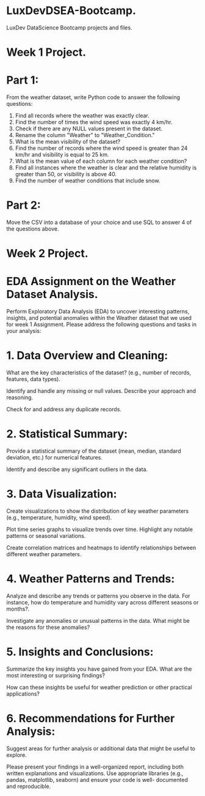 # LuxDevDSEA-Bootcamp.
LuxDev DataScience Bootcamp projects and files.
# Week 1 Project.
# Part 1: 
From the weather dataset, write Python code to answer the following questions:
1. Find all records where the weather was exactly clear.
2. Find the number of times the wind speed was exactly 4 km/hr.
3. Check if there are any NULL values present in the dataset.
4. Rename the column "Weather" to "Weather_Condition."
5. What is the mean visibility of the dataset?
6. Find the number of records where the wind speed is greater than 24 km/hr and visibility is equal to 25 km.
7. What is the mean value of each column for each weather condition?
8. Find all instances where the weather is clear and the relative humidity is greater than 50, or visibility is above 40.
9. Find the number of weather conditions that include snow.
# Part 2: 
Move the CSV into a database of your choice and use SQL to answer 4 of the questions above.
# Week 2 Project.
# EDA Assignment on the Weather Dataset Analysis.
Perform Exploratory Data Analysis (EDA) to uncover interesting patterns, insights, and potential anomalies within the Weather dataset that we used for week 1 Assignment.
Please address the following questions and tasks in your analysis:
# 1. Data Overview and Cleaning:
What are the key characteristics of the dataset? (e.g., number of records, features, data types).

Identify and handle any missing or null values. Describe your approach and reasoning.

Check for and address any duplicate records.
# 2. Statistical Summary:
Provide a statistical summary of the dataset (mean, median, standard deviation, etc.) for numerical features.

Identify and describe any significant outliers in the data.
# 3. Data Visualization:
Create visualizations to show the distribution of key weather parameters (e.g., temperature, humidity, wind speed).

Plot time series graphs to visualize trends over time. Highlight any notable patterns or seasonal variations.

Create correlation matrices and heatmaps to identify relationships between different weather parameters.
# 4. Weather Patterns and Trends:
Analyze and describe any trends or patterns you observe in the data. For instance, how do temperature and humidity vary across different seasons or months?.

Investigate any anomalies or unusual patterns in the data. What might be the reasons for these anomalies?
# 5. Insights and Conclusions:
Summarize the key insights you have gained from your EDA. What are the most interesting or surprising findings?

How can these insights be useful for weather prediction or other practical applications?
# 6. Recommendations for Further Analysis:
Suggest areas for further analysis or additional data that might be useful to explore.

Please present your findings in a well-organized report, including both written explanations and visualizations. Use appropriate libraries (e.g., pandas, matplotlib, seaborn) and ensure your code is well-
documented and reproducible.
